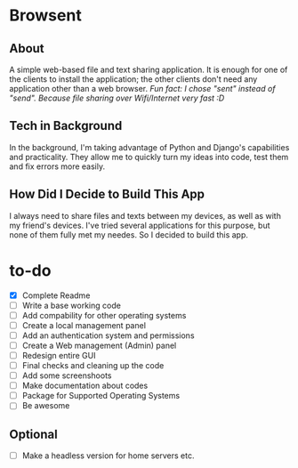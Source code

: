 # Browsent

## About
A simple web-based file and text sharing application. It is enough for one of the clients to install the application; the other clients don't need any application other than a web browser.
*Fun fact: I chose "sent" instead of "send". Because file sharing over Wifi/Internet very fast :D*

## Tech in Background
In the background, I'm taking advantage of Python and Django's capabilities and practicality. They allow me to quickly turn my ideas into code, test them and fix errors more easily.

## How Did I Decide to Build This App
I always need to share files and texts between my devices, as well as with my friend's devices. I've tried several applications for this purpose, but none of them fully met my needes. So I decided to build this app.

# to-do
- [x] Complete Readme
- [ ] Write a base working code
- [ ] Add compability for other operating systems
- [ ] Create a local management panel
- [ ] Add an authentication system and permissions
- [ ] Create a Web management (Admin) panel
- [ ] Redesign entire GUI
- [ ] Final checks and cleaning up the code
- [ ] Add some screenshoots
- [ ] Make documentation about codes
- [ ] Package for Supported Operating Systems
- [ ] Be awesome

## Optional
- [ ] Make a headless version for home servers etc.
